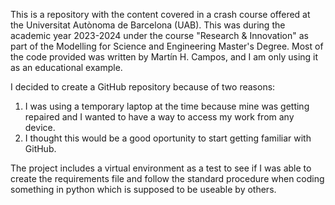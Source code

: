 This is a repository with the content covered in a crash course offered at the Universitat Autònoma de Barcelona (UAB). This was during the academic year 2023-2024 under the course "Research & Innovation" as part of the Modelling for Science and Engineering Master's Degree. Most of the code provided was written by Martín H. Campos, and I am only using it as an educational example.

I decided to create a GitHub repository because of two reasons:
1. I was using a temporary laptop at the time because mine was getting repaired and I wanted to have a way to access my work from any device.
2. I thought this would be a good oportunity to start getting familiar with GitHub.

The project includes a virtual environment as a test to see if I was able to create the requirements file and follow the standard procedure when coding something in python which is supposed to be useable by others.